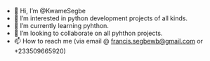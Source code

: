 - 👋 Hi, I’m @KwameSegbe
- 👀 I’m interested in python development projects of all kinds.
- 🌱 I’m currently learning pyhthon.
- 💞️ I’m looking to collaborate on all pyhthon projects.
- 📫 How to reach me (via email @ francis.segbewb@gmail.com or +233509665920)

<!---
KwameSegbe/KwameSegbe is a ✨ special ✨ repository because its `README.md` (this file) appears on your GitHub profile.
You can click the Preview link to take a look at your changes.
--->
